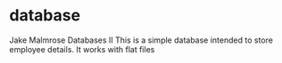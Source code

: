 # database
Jake Malmrose
Databases II
This is a simple database intended to store employee details.
It works with flat files 
